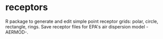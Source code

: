 # receptors
R package to generate and edit simple point receptor grids: polar, circle, rectangle, rings. Save receptor files for EPA's air dispersion model -AERMOD-.
